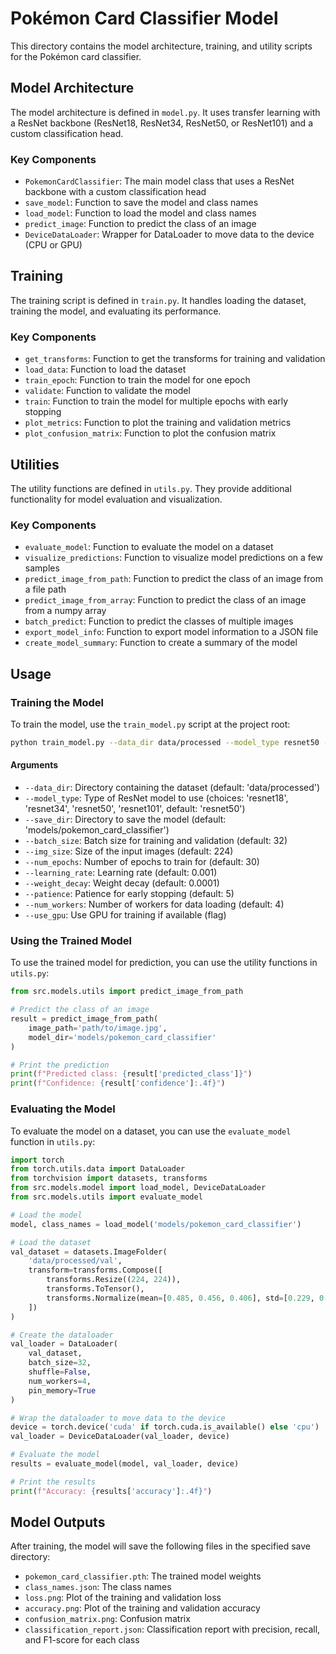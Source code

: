 # Pokémon Card Classifier Model

This directory contains the model architecture, training, and utility scripts for the Pokémon card classifier.

## Model Architecture

The model architecture is defined in `model.py`. It uses transfer learning with a ResNet backbone (ResNet18, ResNet34, ResNet50, or ResNet101) and a custom classification head.

### Key Components

- `PokemonCardClassifier`: The main model class that uses a ResNet backbone with a custom classification head
- `save_model`: Function to save the model and class names
- `load_model`: Function to load the model and class names
- `predict_image`: Function to predict the class of an image
- `DeviceDataLoader`: Wrapper for DataLoader to move data to the device (CPU or GPU)

## Training

The training script is defined in `train.py`. It handles loading the dataset, training the model, and evaluating its performance.

### Key Components

- `get_transforms`: Function to get the transforms for training and validation
- `load_data`: Function to load the dataset
- `train_epoch`: Function to train the model for one epoch
- `validate`: Function to validate the model
- `train`: Function to train the model for multiple epochs with early stopping
- `plot_metrics`: Function to plot the training and validation metrics
- `plot_confusion_matrix`: Function to plot the confusion matrix

## Utilities

The utility functions are defined in `utils.py`. They provide additional functionality for model evaluation and visualization.

### Key Components

- `evaluate_model`: Function to evaluate the model on a dataset
- `visualize_predictions`: Function to visualize model predictions on a few samples
- `predict_image_from_path`: Function to predict the class of an image from a file path
- `predict_image_from_array`: Function to predict the class of an image from a numpy array
- `batch_predict`: Function to predict the classes of multiple images
- `export_model_info`: Function to export model information to a JSON file
- `create_model_summary`: Function to create a summary of the model

## Usage

### Training the Model

To train the model, use the `train_model.py` script at the project root:

```bash
python train_model.py --data_dir data/processed --model_type resnet50 --batch_size 32 --num_epochs 30
```

#### Arguments

- `--data_dir`: Directory containing the dataset (default: 'data/processed')
- `--model_type`: Type of ResNet model to use (choices: 'resnet18', 'resnet34', 'resnet50', 'resnet101', default: 'resnet50')
- `--save_dir`: Directory to save the model (default: 'models/pokemon_card_classifier')
- `--batch_size`: Batch size for training and validation (default: 32)
- `--img_size`: Size of the input images (default: 224)
- `--num_epochs`: Number of epochs to train for (default: 30)
- `--learning_rate`: Learning rate (default: 0.001)
- `--weight_decay`: Weight decay (default: 0.0001)
- `--patience`: Patience for early stopping (default: 5)
- `--num_workers`: Number of workers for data loading (default: 4)
- `--use_gpu`: Use GPU for training if available (flag)

### Using the Trained Model

To use the trained model for prediction, you can use the utility functions in `utils.py`:

```python
from src.models.utils import predict_image_from_path

# Predict the class of an image
result = predict_image_from_path(
    image_path='path/to/image.jpg',
    model_dir='models/pokemon_card_classifier'
)

# Print the prediction
print(f"Predicted class: {result['predicted_class']}")
print(f"Confidence: {result['confidence']:.4f}")
```

### Evaluating the Model

To evaluate the model on a dataset, you can use the `evaluate_model` function in `utils.py`:

```python
import torch
from torch.utils.data import DataLoader
from torchvision import datasets, transforms
from src.models.model import load_model, DeviceDataLoader
from src.models.utils import evaluate_model

# Load the model
model, class_names = load_model('models/pokemon_card_classifier')

# Load the dataset
val_dataset = datasets.ImageFolder(
    'data/processed/val',
    transform=transforms.Compose([
        transforms.Resize((224, 224)),
        transforms.ToTensor(),
        transforms.Normalize(mean=[0.485, 0.456, 0.406], std=[0.229, 0.224, 0.225])
    ])
)

# Create the dataloader
val_loader = DataLoader(
    val_dataset,
    batch_size=32,
    shuffle=False,
    num_workers=4,
    pin_memory=True
)

# Wrap the dataloader to move data to the device
device = torch.device('cuda' if torch.cuda.is_available() else 'cpu')
val_loader = DeviceDataLoader(val_loader, device)

# Evaluate the model
results = evaluate_model(model, val_loader, device)

# Print the results
print(f"Accuracy: {results['accuracy']:.4f}")
```

## Model Outputs

After training, the model will save the following files in the specified save directory:

- `pokemon_card_classifier.pth`: The trained model weights
- `class_names.json`: The class names
- `loss.png`: Plot of the training and validation loss
- `accuracy.png`: Plot of the training and validation accuracy
- `confusion_matrix.png`: Confusion matrix
- `classification_report.json`: Classification report with precision, recall, and F1-score for each class
